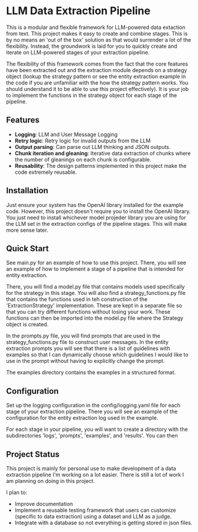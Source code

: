 # LLM Data Extraction Pipeline

This is a modular and flexible framework for LLM-powered data extaction from text. This project makes it easy to create and combine stages. This is by no means an 'out of the box' solution as that would surrender a lot of the flexibility. Instead, the groundwork is laid for you to quickly create and iterate on LLM-powered stages of your extraction pipeline.

The flexibility of this framework comes from the fact that the core features have been extracted out and the extraction module depends on a strategy object (lookup the strategy pattern or see the entity extraction example in the code if you are unfamiliar with the how the strategy pattern works. You should understand it to be able to use this project effectively). It is your job to implement the functions in the strategy object for each stage of the pipeline. 

## Features

- **Logging**: LLM and User Message Logging
- **Retry logic**: Retry logic for invalid outputs from the LLM
- **Output parsing**: Can parse out LLM thinking and JSON outputs.
- **Chunk iteration and gleaning**: Iterative data extraction of chunks where the number of gleanings on each chunk is configurable.
- **Reusability**: The design patterns implemented in this project make the code extremely reusable. 

## Installation

Just ensure your system has the OpenAI library installed for the example code. However, this project doesn't require you to install the OpenAI library. You just need to install whichever model projeder library you are using 
for the LLM set in the extraction configs of the pipeline stages. This will make more sense later. 

## Quick Start

See main.py for an example of how to use this project. There, you will see an example of how to implement a stage of a pipeline that is intended for entity extraction. 

There, you will find a model.py file that contains models used specifically for the strategy in this stage. You will also find a strategy_functions.py file that contains the functions used in teh construction of the 'ExtractionStrategy' implementation. These are kept in a separate file so that you can try different functions without losing your work. These functions can then be imported into the model.py file where the Strategy object is created. 

In the prompts.py file, you will find prompts that are used in the strategy_functions.py file to construct user messages. In the entity extraction prompts you will see that there is a list of guidelines with examples so that I can dynamically choose which guidelines I would like to use in the prompt without having to explicitly change the prompt. 

The examples directory contains the examples in a structured format. 


## Configuration

Set up the logging configuration in the config/logging.yaml file for each stage of your extraction pipeline. There you will see an example of the configuration for the entity extraction log used in the example. 

For each stage in your pipeline, you will want to create a directory with the subdirectories 'logs', 'prompts', 'examples', and 'results'. You can then 

## Project Status

This project is mainly for personal use to make development of a data extraction pipeline I'm working on a lot easier. There is still a lot of work I am planning on doing in this project.

I plan to:
- Improve documentation
- Implement a reusable testing framework that users can customize (specific to data extraction) using a dataset and LLM as a judge. 
- Integrate with a database so not everything is getting stored in json files.

